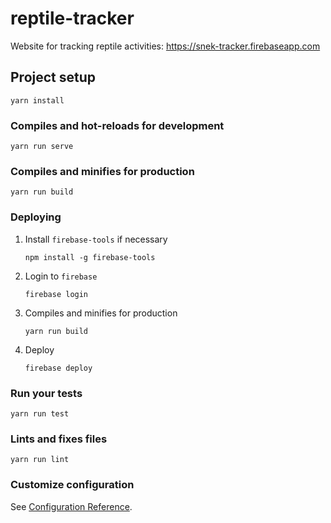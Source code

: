 # reptile-tracker

Website for tracking reptile activities: https://snek-tracker.firebaseapp.com

## Project setup
```
yarn install
```

### Compiles and hot-reloads for development
```
yarn run serve
```

### Compiles and minifies for production
```
yarn run build
```

### Deploying

1. Install `firebase-tools` if necessary

    ```
    npm install -g firebase-tools
    ```

1. Login to `firebase`

    ```
    firebase login
    ```

1. Compiles and minifies for production

    ```
    yarn run build
    ```

1. Deploy

    ```
    firebase deploy
    ```

### Run your tests
```
yarn run test
```

### Lints and fixes files
```
yarn run lint
```

### Customize configuration
See [Configuration Reference](https://cli.vuejs.org/config/).
